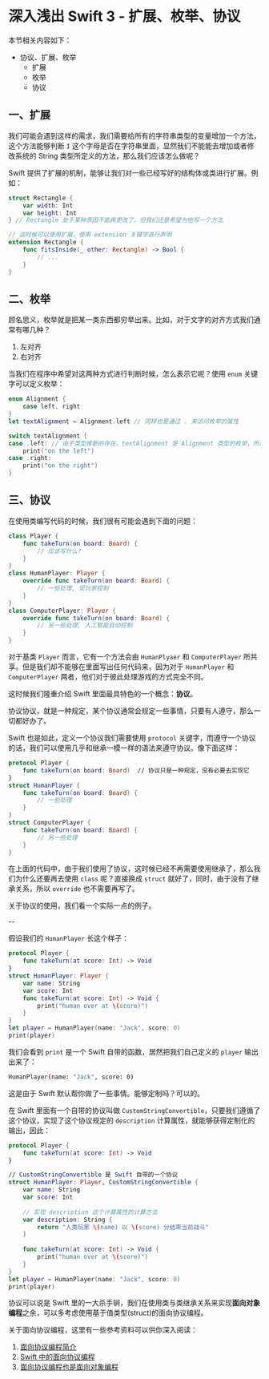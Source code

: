 # 深入浅出 Swift 3 - 扩展、枚举、协议

本节相关内容如下：

- 协议、扩展、枚举
    + 扩展
    + 枚举
    + 协议


## 一、扩展

我们可能会遇到这样的需求，我们需要给所有的字符串类型的变量增加一个方法，这个方法能够判断 `I` 这个字母是否在字符串里面，显然我们不能能去增加或者修改系统的 String 类型所定义的方法，那么我们应该怎么做呢？

Swift 提供了扩展的机制，能够让我们对一些已经写好的结构体或类进行扩展。例如：

```swift
struct Rectangle {
    var width: Int
    var height: Int
} // Rectangle 处于某种原因不能再更改了，但我们还是希望为他写一个方法

// 这时候可以使用扩展，使用 extension 关键字进行声明
extension Rectangle {
    func fitsInside(_ other: Rectangle) -> Bool {
        // ...
    }
}
```

## 二、枚举

顾名思义，枚举就是把某一类东西都穷举出来。比如，对于文字的对齐方式我们通常有哪几种？

1. 左对齐
2. 右对齐

当我们在程序中希望对这两种方式进行判断时候，怎么表示它呢？使用 `enum` 关键字可以定义枚举：

```swift
enum Alignment {
    case left, right
}
let textAlignment = Alignment.left // 同样也是通过 . 来访问枚举的属性

switch textAlignment {
case .left: // 由于类型推断的存在，textAlignment 是 Alignment 类型的枚举，所以前面的 Alignment 也能省略
    print("on the left")
case .right:
    print("on the right")
}
```

## 三、协议

在使用类编写代码的时候，我们很有可能会遇到下面的问题：

```swift
class Player {
    func takeTurn(on board: Board) {
        // 应该写什么?
    }
}
class HumanPlayer: Player {
    override func takeTurn(on board: Board) {
        // 一些处理, 受玩家控制
    }
}
class ComputerPlayer: Player {
    override func takeTurn(on board: Board) {
        // 另一些处理, 人工智能自动控制
    }
}
```

对于基类 `Player` 而言，它有一个方法会由 `HumanPlyaer` 和 `ComputerPlayer` 所共享。但是我们却不能够在里面写出任何代码来，因为对于 `HumanPlayer` 和 `ComputerPlayer` 两者，他们对于彼此处理游戏的方式完全不同。

这时候我们隆重介绍 Swift 里面最具特色的一个概念：**协议**。

协议协议，就是一种规定，某个协议通常会规定一些事情，只要有人遵守，那么一切都好办了。

Swift 也是如此，定义一个协议我们需要使用 `protocol` 关键字，而遵守一个协议的话，我们可以使用几乎和继承一模一样的语法来遵守协议。像下面这样：

```swift
protocol Player {
    func takeTurn(on board: Board)  // 协议只是一种规定，没有必要去实现它
}
struct HumanPlayer {
    func takeTurn(on board: Board) {
        // 一些处理
    }
}
struct ComputerPlayer {
    func takeTurn(on board: Board) {
        // 另一些处理
    }
}
```

在上面的代码中，由于我们使用了协议，这时候已经不再需要使用继承了，那么我们为什么还要再去使用 `class` 呢？直接换成 `struct` 就好了，同时，由于没有了继承关系，所以 `override` 也不需要再写了。

关于协议的使用，我们看一个实际一点的例子。

--

假设我们的 `HumanPlayer` 长这个样子：

```swift
protocol Player {
    func takeTurn(at score: Int) -> Void
}
struct HumanPlayer: Player {
    var name: String
    var score: Int
    func takeTurn(at score: Int) -> Void {
        print("human over at \(score)")
    }
}
let player = HumanPlayer(name: "Jack", score: 0)
print(player)
```

我们会看到 `print` 是一个 Swift 自带的函数，居然把我们自己定义的 `player` 输出出来了：

```bash
HumanPlayer(name: "Jack", score: 0)
```

这是由于 Swift 默认帮你做了一些事情。能够定制吗？可以的。

在 Swift 里面有一个自带的协议叫做 `CustomStringConvertible`，只要我们遵循了这个协议，实现了这个协议规定的 `description` 计算属性，就能够获得定制化的输出，因此：

```swift
protocol Player {
    func takeTurn(at score: Int) -> Void
}

// CustomStringConvertible 是 Swift 自带的一个协议
struct HumanPlayer: Player, CustomStringConvertible {
    var name: String
    var score: Int
    
    // 实现 description 这个计算属性的计算方法
    var description: String {
        return "人类玩家 \(name) 以 \(score) 分结束当前战斗"
    }
    
    func takeTurn(at score: Int) -> Void {
        print("human over at \(score)")
    }
}
let player = HumanPlayer(name: "Jack", score: 0)
print(player)
```

协议可以说是 Swift 里的一大杀手锏，我们在使用类与类继承关系来实现**面向对象编程**之余，可以多考虑使用基于值类型(struct)的面向协议编程。

关于面向协议编程，这里有一些参考资料可以供你深入阅读：

1. [面向协议编程简介](https://www.raywenderlich.com/109156/introducing-protocol-oriented-programming-in-swift-2)
2. [Swift 中的面向协议编程](https://www.infoq.com/news/2015/06/protocol-oriented-swift)
3. [面向协议编程也是面向对象编程](http://blog.metaobject.com/2015/06/protocol-oriented-programming-is-object.html)